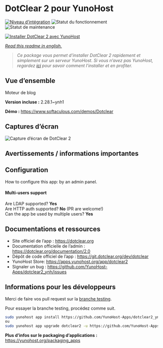 <!--
N.B.: This README was automatically generated by https://github.com/YunoHost/apps/tree/master/tools/README-generator
It shall NOT be edited by hand.
-->

# DotClear 2 pour YunoHost

[![Niveau d’intégration](https://dash.yunohost.org/integration/dotclear2.svg)](https://dash.yunohost.org/appci/app/dotclear2) ![Statut du fonctionnement](https://ci-apps.yunohost.org/ci/badges/dotclear2.status.svg) ![Statut de maintenance](https://ci-apps.yunohost.org/ci/badges/dotclear2.maintain.svg)

[![Installer DotClear 2 avec YunoHost](https://install-app.yunohost.org/install-with-yunohost.svg)](https://install-app.yunohost.org/?app=dotclear2)

*[Read this readme in english.](./README.md)*

> *Ce package vous permet d’installer DotClear 2 rapidement et simplement sur un serveur YunoHost.
Si vous n’avez pas YunoHost, regardez [ici](https://yunohost.org/#/install) pour savoir comment l’installer et en profiter.*

## Vue d’ensemble

Moteur de blog

**Version incluse :** 2.28.1~ynh1

**Démo :** https://www.softaculous.com/demos/Dotclear

## Captures d’écran

![Capture d’écran de DotClear 2](./doc/screenshots/ss2_dotclear.png)

## Avertissements / informations importantes

## Configuration

How to configure this app: by an admin panel.

#### Multi-users support

Are LDAP supported? **Yes**  
Are HTTP auth supported? **No** (PR are welcome!)  
Can the app be used by multiple users? **Yes**

## Documentations et ressources

* Site officiel de l’app : <https://dotclear.org>
* Documentation officielle de l’admin : <https://dotclear.org/documentation/2.0>
* Dépôt de code officiel de l’app : <https://git.dotclear.org/dev/dotclear>
* YunoHost Store: <https://apps.yunohost.org/app/dotclear2>
* Signaler un bug : <https://github.com/YunoHost-Apps/dotclear2_ynh/issues>

## Informations pour les développeurs

Merci de faire vos pull request sur la [branche testing](https://github.com/YunoHost-Apps/dotclear2_ynh/tree/testing).

Pour essayer la branche testing, procédez comme suit.

``` bash
sudo yunohost app install https://github.com/YunoHost-Apps/dotclear2_ynh/tree/testing --debug
ou
sudo yunohost app upgrade dotclear2 -u https://github.com/YunoHost-Apps/dotclear2_ynh/tree/testing --debug
```

**Plus d’infos sur le packaging d’applications :** <https://yunohost.org/packaging_apps>